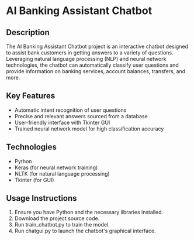 # AI Banking Assistant Chatbot

## Description
The AI Banking Assistant Chatbot project is an interactive chatbot designed to assist bank customers in getting answers to a variety of questions. Leveraging natural language processing (NLP) and neural network technologies, the chatbot can automatically classify user questions and provide information on banking services, account balances, transfers, and more.

## Key Features
- Automatic intent recognition of user questions
- Precise and relevant answers sourced from a database
- User-friendly interface with Tkinter GUI
- Trained neural network model for high classification accuracy

## Technologies
- Python
- Keras (for neural network training)
- NLTK (for natural language processing)
- Tkinter (for GUI)

## Usage Instructions
1. Ensure you have Python and the necessary libraries installed.
2. Download the project source code.
3. Run train_chatbot.py to train the model.
4. Run chatgui.py to launch the chatbot's graphical interface.
